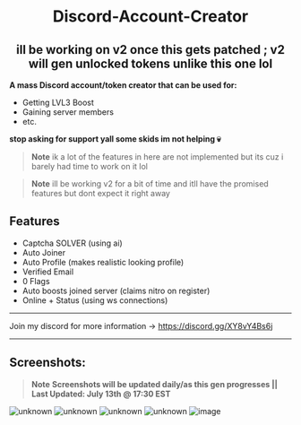 <h1 align="center"> Discord-Account-Creator </h1>

<h2 align="center">ill be working on v2 once this gets patched ; v2 will gen unlocked tokens unlike this one lol </h2>


**A mass Discord account/token creator that can be used for:**
- Getting LVL3 Boost
- Gaining server members
- etc.

**stop asking for support yall some skids im not helping :skull:**

> **Note** ik a lot of the features in here are not implemented but its cuz i barely had time to work on it lol

> **Note** ill be working v2 for a bit of time and itll have the promised features but dont expect it right away


## Features
- Captcha SOLVER (using ai)
- Auto Joiner
- Auto Profile (makes realistic looking profile)
- Verified Email
- 0 Flags
- Auto boosts joined server (claims nitro on register)
- Online + Status (using ws connections)

---

Join my discord for more information -> https://discord.gg/XY8vY4Bs6j

---

## Screenshots:
> **Note** **Screenshots will be updated daily/as this gen progresses || Last Updated: July 13th @ 17:30 EST**


![unknown](https://user-images.githubusercontent.com/60797067/178118009-fa3ad6fc-b4e1-4ac7-acc5-607473ffd371.png)
![unknown](https://user-images.githubusercontent.com/60797067/178118037-f7d6815f-f4da-4ba7-8fa4-12edfa2dba0e.png)
![unknown](https://user-images.githubusercontent.com/60797067/178122067-ff242557-dcef-4664-b6b3-7f0d858b38ef.png)
![unknown](https://user-images.githubusercontent.com/60797067/178123896-9511c6e6-483e-4ff6-9429-a349c17a3903.png)
![image](https://user-images.githubusercontent.com/60797067/178840065-64578920-c96d-4162-af56-b91046dc504c.png)
